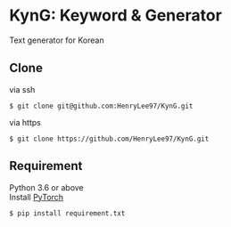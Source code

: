 # KynG: Keyword &amp; Generator
Text generator for Korean

## Clone
via ssh
```
$ git clone git@github.com:HenryLee97/KynG.git
```
via https
```
$ git clone https://github.com/HenryLee97/KynG.git
```

## Requirement
Python 3.6 or above  
Install [PyTorch](https://pytorch.org)
```
$ pip install requirement.txt
```